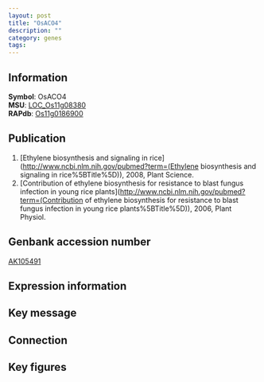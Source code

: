```yaml
---
layout: post
title: "OsACO4"
description: ""
category: genes
tags: 
---
```


## Information
__Symbol__: OsACO4  
__MSU__: [LOC_Os11g08380](http://rice.plantbiology.msu.edu/cgi-bin/ORF_infopage.cgi?orf=LOC_Os11g08380)  
__RAPdb__: [Os11g0186900](http://rapdb.dna.affrc.go.jp/viewer/gbrowse_details/irgsp1?name=Os11g0186900)  

## Publication
1. [Ethylene biosynthesis and signaling in rice](http://www.ncbi.nlm.nih.gov/pubmed?term=(Ethylene biosynthesis and signaling in rice%5BTitle%5D)), 2008, Plant Science.
2. [Contribution of ethylene biosynthesis for resistance to blast fungus infection in young rice plants](http://www.ncbi.nlm.nih.gov/pubmed?term=(Contribution of ethylene biosynthesis for resistance to blast fungus infection in young rice plants%5BTitle%5D)), 2006, Plant Physiol.

## Genbank accession number
[AK105491](http://www.ncbi.nlm.nih.gov/nuccore/AK105491)

## Expression information

## Key message

## Connection

## Key figures


